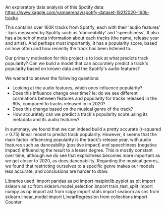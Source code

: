 An exploratory data analysis of this Spotify data: https://www.kaggle.com/yamaerenay/spotify-dataset-19212020-160k-tracks

This contains over 160K tracks from Spotify, each with their 'audio features' - kpis measured by Spotify such as 'danceability' and 'speechiness'. It also has a bunch of meta information about each tracks (the name, release year and artist). And perhaps most importantly, it has a popularity score, based on how often and how recently the track has been listened to.

Our primary motivation for this project is to look at what predicts track popularity? Can we build a model that can accurately predict a track's popularity based on known data and the Spotify's audio features?

We wanted to answer the following questions:
- Looking at the audio features, which ones influence popularity?
- Does this influence change over time? Ie: do we see different correlations between features and popularity for tracks released in the 60s, compared to tracks released in in 2020?
- Does this change based on the musical genre of the track? 
- How accurately can we predict a track's popularity score using its metadata and its audio features?

In summary, we found that we can indeed build a pretty accurate (r-squared > 0.75) linear model to predict track popularity. However, it seems that the main factor influencing popularity is the track's release year, with audio features such as danceability (positive impact) and speechiness (negative impact) influencing the result to a lesser degree. 
This is mostly constant over time, although we do see that explicitness becomes more important as we get closer to 2020, as does danceability. 
Regarding the musical genres, we found that restricting ourselves to a specific genre makes our models less accurate, and conclusions are harder to draw. 

Libraries used:
import pandas as pd
import matplotlib.pyplot as plt
import sklearn as sc
from sklearn.model_selection import train_test_split
import numpy as np
import ast
from scipy import stats
import seaborn as sns
from sklearn.linear_model import LinearRegression
from collections import Counter

